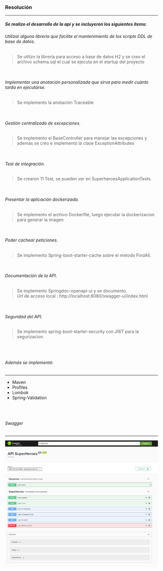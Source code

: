 ### Resolución
---

##### Se realizo el desarrollo de la api y se incluyeron los siguientes ítems:


###### Utilizar alguna librería que facilite el mantenimiento de los scripts DDL de base de datos.
>Se utilizo la librería para acceso a base de datos H2 y se creo el archivo schema.sql el cual se ejecuta en el startup del proyecto
<br>

###### Implementar una anotación personalizada que sirva para medir cuánto tarda en ejecutarse.
>Se implemento la anotación Traceable
<br>

###### Gestión centralizada de excepciones.
>Se implemento el BaseController para manejar las excepciones y además se creo e implementó la clase ExceptionAttributes
<br>

###### Test de integración.
>Se crearon 11 Test, se pueden ver en SuperheroesApplicationTests.
<br>

###### Presentar la aplicación dockerizada.
>Se implemento el archivo Dockerfile, luego ejecutar la dockerizacion para generar la imagen
<br>

###### Poder cachear peticiones.
>Se implemento Spring-boot-starter-cache sobre el metodo FindAll.
<br>

###### Documentación de la API.
>Se implemento Springdoc-openapi-ui y se documento.<br>
>Url de acceso local : http://localhost:8080/swagger-ui/index.html
<br>

###### Seguridad del API.
>Se implemento spring-boot-starter-security con JWT para la segurizacion.

<br><br>
###### Además se implementó:
---
* Maven
* Profiles
* Lombok
* Spring-Validation

<br><br>
###### Swagger
---
![](https://github.com/MartinG987/superheroes/blob/main/SwaggerSuperHeroes.jpg)



